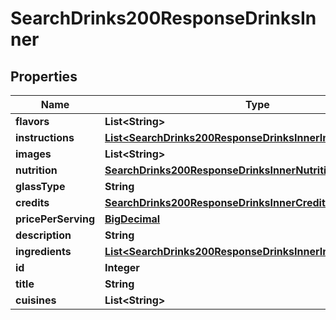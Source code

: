 

# SearchDrinks200ResponseDrinksInner

## Properties

Name | Type | Description | Notes
------------ | ------------- | ------------- | -------------
**flavors** | **List&lt;String&gt;** |  |  [optional]
**instructions** | [**List&lt;SearchDrinks200ResponseDrinksInnerInstructionsInner&gt;**](SearchDrinks200ResponseDrinksInnerInstructionsInner.md) |  |  [optional]
**images** | **List&lt;String&gt;** |  |  [optional]
**nutrition** | [**SearchDrinks200ResponseDrinksInnerNutrition**](SearchDrinks200ResponseDrinksInnerNutrition.md) |  |  [optional]
**glassType** | **String** |  |  [optional]
**credits** | [**SearchDrinks200ResponseDrinksInnerCredits**](SearchDrinks200ResponseDrinksInnerCredits.md) |  |  [optional]
**pricePerServing** | [**BigDecimal**](BigDecimal.md) |  |  [optional]
**description** | **String** |  |  [optional]
**ingredients** | [**List&lt;SearchDrinks200ResponseDrinksInnerIngredientsInner&gt;**](SearchDrinks200ResponseDrinksInnerIngredientsInner.md) |  |  [optional]
**id** | **Integer** |  |  [optional]
**title** | **String** |  |  [optional]
**cuisines** | **List&lt;String&gt;** |  |  [optional]





